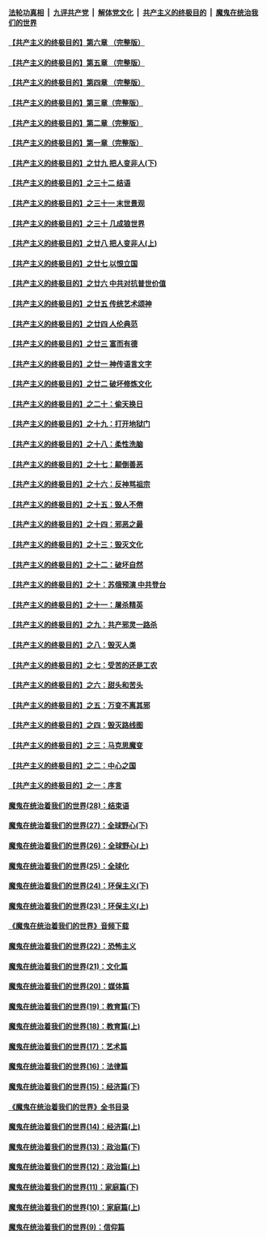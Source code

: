 ####  [法轮功真相](../../../../basic/blob/master/README.md?t=01040939) &nbsp;|&nbsp; [九评共产党](../../../../9ping.md/blob/master/README.md?t=01040939) &nbsp;|&nbsp; [解体党文化](../../../../jtdwh.md/blob/master/README.md?t=01040939)  &nbsp;|&nbsp; [共产主义的终极目的](../../../../gczydzjmd.md/blob/master/README.md?t=01040939) &nbsp;|&nbsp; [魔鬼在统治我们的世界](../../../../mgztzwmdsj.md/blob/master/README.md?t=01040939) 

#### [【共产主义的终极目的】第六章 （完整版）](../pages/nsc422/n11428913.md?t=01040939) 

#### [【共产主义的终极目的】第五章 （完整版）](../pages/nsc422/n11428912.md?t=01040939) 

#### [【共产主义的终极目的】第四章 （完整版）](../pages/nsc422/n11428907.md?t=01040939) 

#### [【共产主义的终极目的】第三章（完整版）](../pages/nsc422/n11428848.md?t=01040939) 

#### [【共产主义的终极目的】第二章（完整版）](../pages/nsc422/n11428831.md?t=01040939) 

#### [【共产主义的终极目的】第一章（完整版）](../pages/nsc422/n11417651.md?t=01040939) 

#### [【共产主义的终极目的】之廿九 把人变非人(下)](../pages/nsc422/n11344140.md?t=01040939) 

#### [【共产主义的终极目的】之三十二 结语](../pages/nsc422/n11360535.md?t=01040939) 

#### [【共产主义的终极目的】之三十一 末世景观](../pages/nsc422/n11351129.md?t=01040939) 

#### [【共产主义的终极目的】之三十 几成狼世界](../pages/nsc422/n11348280.md?t=01040939) 

#### [【共产主义的终极目的】之廿八 把人变非人(上)](../pages/nsc422/n11340492.md?t=01040939) 

#### [【共产主义的终极目的】之廿七 以恨立国](../pages/nsc422/n11336944.md?t=01040939) 

#### [【共产主义的终极目的】之廿六 中共对抗普世价值](../pages/nsc422/n11324785.md?t=01040939) 

#### [【共产主义的终极目的】之廿五 传统艺术颂神](../pages/nsc422/n11296396.md?t=01040939) 

#### [【共产主义的终极目的】之廿四 人伦典范](../pages/nsc422/n11296397.md?t=01040939) 

#### [【共产主义的终极目的】之廿三 富而有德](../pages/nsc422/n11283598.md?t=01040939) 

#### [【共产主义的终极目的】之廿一 神传语言文字](../pages/nsc422/n11263265.md?t=01040939) 

#### [【共产主义的终极目的】之廿二 破坏修炼文化](../pages/nsc422/n11245728.md?t=01040939) 

#### [【共产主义的终极目的】之二十：偷天换日](../pages/nsc422/n11238846.md?t=01040939) 

#### [【共产主义的终极目的】之十九：打开地狱门](../pages/nsc422/n11206376.md?t=01040939) 

#### [【共产主义的终极目的】之十八：柔性洗脑](../pages/nsc422/n11199994.md?t=01040939) 

#### [【共产主义的终极目的】之十七：颠倒善恶](../pages/nsc422/n11179782.md?t=01040939) 

#### [【共产主义的终极目的】之十六：反神骂祖宗](../pages/nsc422/n11166798.md?t=01040939) 

#### [【共产主义的终极目的】之十五：毁人不倦](../pages/nsc422/n11166792.md?t=01040939) 

#### [【共产主义的终极目的】之十四：邪恶之最](../pages/nsc422/n11150249.md?t=01040939) 

#### [【共产主义的终极目的】之十三：毁灭文化](../pages/nsc422/n11135227.md?t=01040939) 

#### [【共产主义的终极目的】之十二：破坏自然](../pages/nsc422/n11135214.md?t=01040939) 

#### [【共产主义的终极目的】之十：苏俄预演 中共登台](../pages/nsc422/n11118424.md?t=01040939) 

#### [【共产主义的终极目的】之十一：屠杀精英](../pages/nsc422/n11118442.md?t=01040939) 

#### [【共产主义的终极目的】之九：共产邪灵一路杀](../pages/nsc422/n11114139.md?t=01040939) 

#### [【共产主义的终极目的】之八：毁灭人类](../pages/nsc422/n11108503.md?t=01040939) 

#### [【共产主义的终极目的】之七：受苦的还是工农](../pages/nsc422/n11101809.md?t=01040939) 

#### [【共产主义的终极目的】之六：甜头和苦头](../pages/nsc422/n11096971.md?t=01040939) 

#### [【共产主义的终极目的】之五：万变不离其邪](../pages/nsc422/n11091285.md?t=01040939) 

#### [【共产主义的终极目的】之四：毁灭路线图](../pages/nsc422/n11086284.md?t=01040939) 

#### [【共产主义的终极目的】之三：马克思魔变](../pages/nsc422/n11061941.md?t=01040939) 

#### [【共产主义的终极目的】之二：中心之国](../pages/nsc422/n11047728.md?t=01040939) 

#### [【共产主义的终极目的】之一：序言](../pages/nsc422/n11086077.md?t=01040939) 

#### [魔鬼在统治着我们的世界(28)：结束语](../pages/nsc422/n10936246.md?t=01040939) 

#### [魔鬼在统治着我们的世界(27)：全球野心(下)](../pages/nsc422/n10928319.md?t=01040939) 

#### [魔鬼在统治着我们的世界(26)：全球野心(上)](../pages/nsc422/n10900318.md?t=01040939) 

#### [魔鬼在统治着我们的世界(25)：全球化](../pages/nsc422/n10788205.md?t=01040939) 

#### [魔鬼在统治着我们的世界(24)：环保主义(下)](../pages/nsc422/n10695307.md?t=01040939) 

#### [魔鬼在统治着我们的世界(23)：环保主义(上)](../pages/nsc422/n10688613.md?t=01040939) 

#### [《魔鬼在统治着我们的世界》音频下载](../pages/nsc422/n10635553.md?t=01040939) 

#### [魔鬼在统治着我们的世界(22)：恐怖主义](../pages/nsc422/n10614727.md?t=01040939) 

#### [魔鬼在统治着我们的世界(21)：文化篇](../pages/nsc422/n10597706.md?t=01040939) 

#### [魔鬼在统治着我们的世界(20)：媒体篇](../pages/nsc422/n10586579.md?t=01040939) 

#### [魔鬼在统治着我们的世界(19)：教育篇(下)](../pages/nsc422/n10564808.md?t=01040939) 

#### [魔鬼在统治着我们的世界(18)：教育篇(上)](../pages/nsc422/n10526970.md?t=01040939) 

#### [魔鬼在统治着我们的世界(17)：艺术篇](../pages/nsc422/n10499093.md?t=01040939) 

#### [魔鬼在统治着我们的世界(16)：法律篇](../pages/nsc422/n10485969.md?t=01040939) 

#### [魔鬼在统治着我们的世界(15)：经济篇(下)](../pages/nsc422/n10469975.md?t=01040939) 

#### [《魔鬼在统治着我们的世界》全书目录](../pages/nsc422/n10464261.md?t=01040939) 

#### [魔鬼在统治着我们的世界(14)：经济篇(上)](../pages/nsc422/n10457370.md?t=01040939) 

#### [魔鬼在统治着我们的世界(13)：政治篇(下)](../pages/nsc422/n10448270.md?t=01040939) 

#### [魔鬼在统治着我们的世界(12)：政治篇(上)](../pages/nsc422/n10444576.md?t=01040939) 

#### [魔鬼在统治着我们的世界(11)：家庭篇(下)](../pages/nsc422/n10440961.md?t=01040939) 

#### [魔鬼在统治着我们的世界(10)：家庭篇(上)](../pages/nsc422/n10435448.md?t=01040939) 

#### [魔鬼在统治着我们的世界(9)：信仰篇](../pages/nsc422/n10432159.md?t=01040939) 

